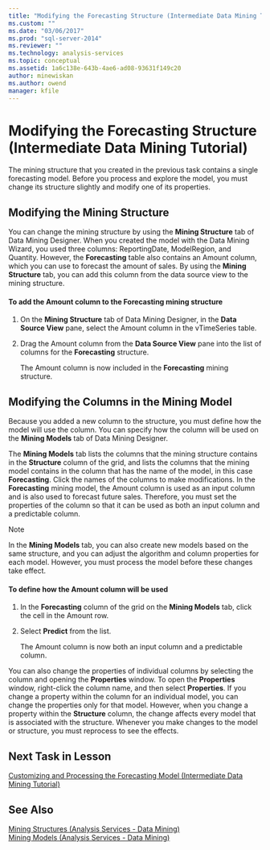 ```yaml
---
title: "Modifying the Forecasting Structure (Intermediate Data Mining Tutorial) | Microsoft Docs"
ms.custom: ""
ms.date: "03/06/2017"
ms.prod: "sql-server-2014"
ms.reviewer: ""
ms.technology: analysis-services
ms.topic: conceptual
ms.assetid: 1a6c138e-643b-4ae6-ad08-93631f149c20
author: minewiskan
ms.author: owend
manager: kfile
---
```

# Modifying the Forecasting Structure (Intermediate Data Mining Tutorial)
  The mining structure that you created in the previous task contains a single forecasting model. Before you process and explore the model, you must change its structure slightly and modify one of its properties.  
  
## Modifying the Mining Structure  
 You can change the mining structure by using the **Mining Structure** tab of Data Mining Designer. When you created the model with the Data Mining Wizard, you used three columns: ReportingDate, ModelRegion, and Quantity. However, the **Forecasting** table also contains an Amount column, which you can use to forecast the amount of sales. By using the **Mining Structure** tab, you can add this column from the data source view to the mining structure.  
  
#### To add the Amount column to the Forecasting mining structure  
  
1.  On the **Mining Structure** tab of Data Mining Designer, in the **Data Source View** pane, select the Amount column in the vTimeSeries table.  
  
2.  Drag the Amount column from the **Data Source View** pane into the list of columns for the **Forecasting** structure.  
  
     The Amount column is now included in the **Forecasting** mining structure.  
  
## Modifying the Columns in the Mining Model  
 Because you added a new column to the structure, you must define how the model will use the column. You can specify how the column will be used on the **Mining Models** tab of Data Mining Designer.  
  
 The **Mining Models** tab lists the columns that the mining structure contains in the **Structure** column of the grid, and lists the columns that the mining model contains in the column that has the name of the model, in this case **Forecasting**. Click the names of the columns to make modifications. In the **Forecasting** mining model, the Amount column is used as an input column and is also used to forecast future sales. Therefore, you must set the properties of the column so that it can be used as both an input column and a predictable column.  
  
> [!NOTE]  
>  In the **Mining Models** tab, you can also create new models based on the same structure, and you can adjust the algorithm and column properties for each model. However, you must process the model before these changes take effect.  
  
#### To define how the Amount column will be used  
  
1.  In the **Forecasting** column of the grid on the **Mining Models** tab, click the cell in the Amount row.  
  
2.  Select **Predict** from the list.  
  
     The Amount column is now both an input column and a predictable column.  
  
 You can also change the properties of individual columns by selecting the column and opening the **Properties** window. To open the **Properties** window, right-click the column name, and then select **Properties**. If you change a property within the column for an individual model, you can change the properties only for that model. However, when you change a property within the **Structure** column, the change affects every model that is associated with the structure. Whenever you make changes to the model or structure, you must reprocess to see the effects.  
  
## Next Task in Lesson  
 [Customizing and Processing the Forecasting Model &#40;Intermediate Data Mining Tutorial&#41;](../../2014/tutorials/customize-process-forecasting-model-intermediate-data-mining-tutorial.md)  
  
## See Also  
 [Mining Structures &#40;Analysis Services - Data Mining&#41;](../../2014/analysis-services/data-mining/mining-structures-analysis-services-data-mining.md)   
 [Mining Models &#40;Analysis Services - Data Mining&#41;](../../2014/analysis-services/data-mining/mining-models-analysis-services-data-mining.md)  
  
  
